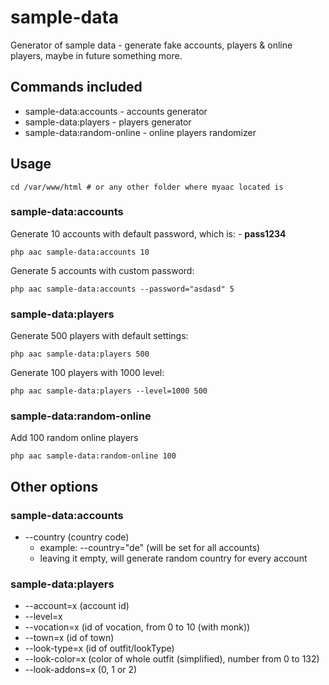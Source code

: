 # sample-data

Generator of sample data - generate fake accounts, players & online players, maybe in future something more.

## Commands included
* sample-data:accounts - accounts generator
* sample-data:players - players generator
* sample-data:random-online - online players randomizer

## Usage
```
cd /var/www/html # or any other folder where myaac located is
```

### sample-data:accounts

Generate 10 accounts with default password, which is: - **pass1234**
```
php aac sample-data:accounts 10
```

Generate 5 accounts with custom password:
```
php aac sample-data:accounts --password="asdasd" 5
```

### sample-data:players

Generate 500 players with default settings:
```
php aac sample-data:players 500
```

Generate 100 players with 1000 level:
```
php aac sample-data:players --level=1000 500
```

### sample-data:random-online

Add 100 random online players
```
php aac sample-data:random-online 100
```

## Other options

### sample-data:accounts
* --country (country code)
  * example: --country="de" (will be set for all accounts)
  * leaving it empty, will generate random country for every account

### sample-data:players
* --account=x (account id)
* --level=x
* --vocation=x (id of vocation, from 0 to 10 (with monk))
* --town=x (id of town)
* --look-type=x (id of outfit/lookType)
* --look-color=x (color of whole outfit (simplified), number from 0 to 132)
* --look-addons=x (0, 1 or 2)
